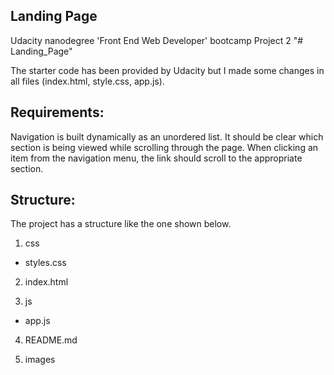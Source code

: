 ## Landing Page

Udacity nanodegree 'Front End Web Developer' bootcamp 
Project 2 "# Landing_Page" 

The starter code has been provided by Udacity but I made some changes in all files (index.html, style.css, app.js).

## Requirements:

Navigation is built dynamically as an unordered list.
It should be clear which section is being viewed while scrolling through the page.
When clicking an item from the navigation menu, the link should scroll to the appropriate section.

## Structure:

The project has a structure like the one shown below. 
1. css
 * styles.css 
   
2. index.html

3. js
* app.js

4. README.md

5. images


